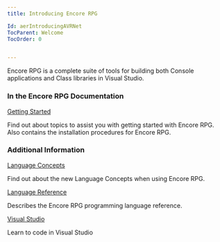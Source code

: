 ```yaml
---
title: Introducing Encore RPG

Id: aerIntroducingAVRNet
TocParent: Welcome
TocOrder: 0


---
```



Encore RPG is a complete suite of tools for building both Console applications and Class libraries in Visual Studio.


### In the Encore RPG Documentation

[Getting Started](/manuals/getting-started/GettingStartedMain.html)

Find out about topics to assist you with getting started with Encore RPG. Also contains the installation
                procedures for Encore RPG.



### Additional Information


[Language Concepts](/concepts/LanguageConceptsMain.html)

Find out about the new Language Concepts when using Encore RPG.


[Language Reference](ecrLrfLangRefMain.html)

Describes the Encore RPG programming language reference.


[Visual Studio](//visualstudio.microsoft.com/vs/getting-started/)

Learn to code in Visual Studio

